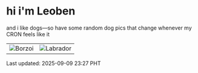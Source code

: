 # hi i'm Leoben

and i like dogs—so have some random dog pics that change whenever my CRON feels like it

|  |  |
|--------|----------|
| ![Borzoi](https://random-dog-vercel.vercel.app/api/random-borzoi?v=1757431650) | ![Labrador](https://random-dog-vercel.vercel.app/api/random-labrador?v=1757431650) |

Last updated: 2025-09-09 23:27 PHT
